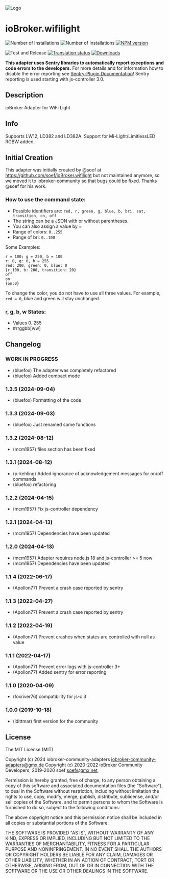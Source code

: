 ![Logo](admin/wifilight.png)
# ioBroker.wifilight 

![Number of Installations](http://iobroker.live/badges/wifilight-installed.svg)
![Number of Installations](http://iobroker.live/badges/wifilight-stable.svg)
[![NPM version](http://img.shields.io/npm/v/iobroker.wifilight.svg)](https://www.npmjs.com/package/iobroker.wifilight)

![Test and Release](https://github.com/iobroker-community-adapters/iobroker.wifilight/workflows/Test%20and%20Release/badge.svg)
[![Translation status](https://weblate.iobroker.net/widgets/adapters/-/wifilight/svg-badge.svg)](https://weblate.iobroker.net/engage/adapters/?utm_source=widget)
[![Downloads](https://img.shields.io/npm/dm/iobroker.wifilight.svg)](https://www.npmjs.com/package/iobroker.wifilight)

**This adapter uses Sentry libraries to automatically report exceptions and code errors to the developers.** For more details and for information how to disable the error reporting see [Sentry-Plugin Documentation](https://github.com/ioBroker/plugin-sentry#plugin-sentry)! Sentry reporting is used starting with js-controller 3.0.

## Description

ioBroker Adapter for WiFi Light

## Info
Supports LW12, LD382 and LD382A.
Support for Mi-Light/LimitlessLED RGBW added.

## Initial Creation
This adapter was initially created by @soef at https://github.com/soef/ioBroker.wifilight but not maintained anymore, so we moved it to iobroker-community so that bugs could be fixed. Thanks @soef for his work.

### How to use the command state:
+ Possible identifiers are: ``red, r, green, g, blue, b, bri, sat, transition, on, off``
+ The string can be a JSON with or without parentheses. 
+ You can also assign a value by =
+ Range of colors: `0..255` 
+ Range of bri: `0..100`

Some Examples:
```
r = 100; g = 250, b = 100
r: 0, g: 0, b = 255
red: 200, green: 0, blue: 0
{r:100, b: 200, transition: 20}
off
on
{on:0}
```
To change the color, you do not have to use all three values.
For example, `red = 0`, blue and green will stay unchanged.

### r, g, b, w States:
+ Values 0..255
+ \#rrggbb[ww]

## Changelog
<!--
    Placeholder for the next version (at the beginning of the line):
    ### **WORK IN PROGRESS**
-->
### **WORK IN PROGRESS**
* (bluefox) The adapter was completely refactored
* (bluefox) Added compact mode

### 1.3.5 (2024-09-04)
* (bluefox) Formatting of the code

### 1.3.3 (2024-09-03)
* (bluefox) Just renamed some functions

### 1.3.2 (2024-08-12)
* (mcm1957) files section has been fixed

### 1.3.1 (2024-08-12)
* (p-kehling) Added ignorance of acknowledgement messages for on/off commands
* (bluefox) refactoring

### 1.2.2 (2024-04-15)
* (mcm1957) Fix js-controller dependency

### 1.2.1 (2024-04-13)
* (mcm1957) Dependencies have been updated

### 1.2.0 (2024-04-13)
* (mcm1957) Adapter requires node.js 18 and js-controller >= 5 now
* (mcm1957) Dependencies have been updated

### 1.1.4 (2022-06-17)
* (Apollon77) Prevent a crash case reported by sentry

### 1.1.3 (2022-04-27)
* (Apollon77) Prevent a crash case reported by sentry

### 1.1.2 (2022-04-19)
* (Apollon77) Prevent crashes when states are controlled with null as value

### 1.1.1 (2022-04-17)
* (Apollon77) Prevent error logs with js-controller 3+
* (Apollon77) Added sentry for error reporting

### 1.1.0 (2020-04-09)
* (foxriver76) compatibility for js-c 3

### 1.0.0 (2019-10-18)
* (ldittmar) first version for the community

## License
The MIT License (MIT)

Copyright (c) 2024 iobroker-community-adapters <iobroker-community-adapters@gmx.de>
Copyright (c) 2020-2022 ioBroker Community Developers, 2019-2020 soef <soef@gmx.net>, 

Permission is hereby granted, free of charge, to any person obtaining a copy
of this software and associated documentation files (the "Software"), to deal
in the Software without restriction, including without limitation the rights
to use, copy, modify, merge, publish, distribute, sublicense, and/or sell
copies of the Software, and to permit persons to whom the Software is
furnished to do so, subject to the following conditions:

The above copyright notice and this permission notice shall be included in
all copies or substantial portions of the Software.

THE SOFTWARE IS PROVIDED "AS IS", WITHOUT WARRANTY OF ANY KIND, EXPRESS OR
IMPLIED, INCLUDING BUT NOT LIMITED TO THE WARRANTIES OF MERCHANTABILITY,
FITNESS FOR A PARTICULAR PURPOSE AND NONINFRINGEMENT. IN NO EVENT SHALL THE
AUTHORS OR COPYRIGHT HOLDERS BE LIABLE FOR ANY CLAIM, DAMAGES OR OTHER
LIABILITY, WHETHER IN AN ACTION OF CONTRACT, TORT OR OTHERWISE, ARISING FROM,
OUT OF OR IN CONNECTION WITH THE SOFTWARE OR THE USE OR OTHER DEALINGS IN
THE SOFTWARE.
